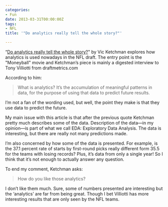```yaml
---
categories:
- Fun
date: 2013-03-31T00:00:00Z
tags:
- NFL
title: '"Do analytics really tell the whole story?"'

---
```


<p>&#8220;<a href="http://www.packers.com/news-and-events/article-1/Do-analytics-really-tell-the-whole-story/86248baa-e8ec-4772-a0df-7693676812be?campaign=FB130330">Do analytics really tell the whole story?</a>" by Vic Ketchman explores how analytics is used nowadays in the NFL draft. The entry point is the "Moneyball" movie and Ketchman&#8217;s piece is mainly a digested interview to Tony Villiotti from draftmetrics.com</p>
<p>According to him:</p>

> <p>What is analytics? It’s the accumulation of meaningful patterns in data, for the purpose of using that data to predict future results.</p>

<p>I&#8217;m not a fan of the wording used, but well, the point they make is that they use data to predict the future.</p>
<p>My main issue with this article is that after the previous quote Ketchman pretty much describes some of the data. Description of the data—in my opinion—is part of what we call EDA: Exploratory Data Analysis. <span>The data is interesting, but there are really not many predictions made.</span></p>
<p>I&#8217;m also concerned by how some of the data is presented. For example, is the 37.1 percent rate of starts by first-round picks really different form 35.5 for the teams with losing records? Plus, it&#8217;s data from only a single year! So I think that it&#8217;s not enough to actually answer any question.</p>
<p>To end my comment, Ketchman asks:</p>

> <p>How do you like those analytics?</p>

<p>I don&#8217;t like them much. Sure, some of numbers presented are interesting but the &#8216;analytics&#8217; are far from being great. <span>Though I bet Villiotti has more interesting results that are only seen by the NFL teams.</span></p>
